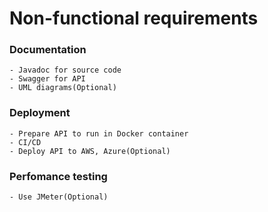 # Non-functional requirements

### Documentation
    - Javadoc for source code
    - Swagger for API
    - UML diagrams(Optional)
### Deployment
    - Prepare API to run in Docker container
    - CI/CD
    - Deploy API to AWS, Azure(Optional)
### Perfomance testing
    - Use JMeter(Optional)